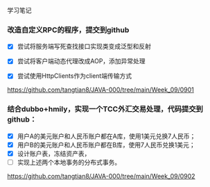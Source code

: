 学习笔记

###  改造自定义RPC的程序，提交到github

- [x] 尝试将服务端写死查找接口实现类变成泛型和反射

- [x] 尝试将客户端动态代理改成AOP，添加异常处理

- [x] 尝试使用HttpClients作为client端传输方式

https://github.com/tangtian8/JAVA-000/tree/main/Week_09/0901



###  结合dubbo+hmily，实现一个TCC外汇交易处理，代码提交到github： 

   - [x] 用户A的美元账户和人民币账户都在A库，使用1美元兑换7人民币； 
   - [x] 用户B的美元账户和人民币账户都在B库，使用7人民币兑换1美元； 
   - [x] 设计账户表，冻结资产表，
   - [ ] 实现上述两个本地事务的分布式事务。

https://github.com/tangtian8/JAVA-000/tree/main/Week_09/0902